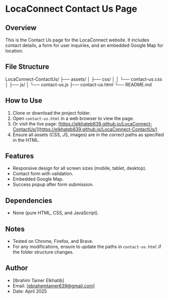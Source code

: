 # LocaConnect Contact Us Page

## Overview
This is the Contact Us page for the LocaConnect website. It includes contact details, a form for user inquiries, and an embedded Google Map for location.

## File Structure
LocaConnect-ContactUs/
├── assets/
│   ├── css/
│   │   └── contact-us.css
│   ├── js/
│      └── contact-us.js
├── contact-us.html
└── README.md

## How to Use
1. Clone or download the project folder.
2. Open `contact-us.html` in a web browser to view the page.
3. Or visit the live page: [https://elkhateb639.github.io/LocaConnect-ContactUs/](https://elkhateb639.github.io/LocaConnect-ContactUs/)
4. Ensure all assets (CSS, JS, images) are in the correct paths as specified in the HTML.

## Features
- Responsive design for all screen sizes (mobile, tablet, desktop).
- Contact form with validation.
- Embedded Google Map.
- Success popup after form submission.

## Dependencies
- None (pure HTML, CSS, and JavaScript).

## Notes
- Tested on Chrome, Firefox, and Brave.
- For any modifications, ensure to update the paths in `contact-us.html` if the folder structure changes.

## Author
- [Ibrahim Tamer Elkhatib]
- Email: [ebrahemtamer639@gmail.com]
- Date: April 2025
